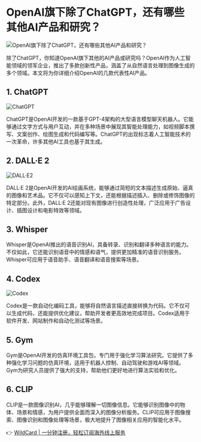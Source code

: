 # OpenAI旗下除了ChatGPT，还有哪些其他AI产品和研究？

![OpenAI旗下除了ChatGPT，还有哪些其他AI产品和研究？](https://bbtdd.com/img/72632536740469.webp)

除了ChatGPT，你知道OpenAI旗下其他的AI产品或研究吗？OpenAI作为人工智能领域的领军企业，推出了多款创新性产品，涵盖了从自然语言处理到图像生成的多个领域。本文将为你详细介绍OpenAI的几款代表性AI产品。

## 1. ChatGPT
![ChatGPT](https://bbtdd.com/img/6940502530842.webp)

ChatGPT是OpenAI开发的一款基于GPT-4架构的大型语言模型聊天机器人。它能够通过文字方式与用户互动，并在多种场景中展现其智能处理能力，如视频脚本撰写、文案创作、绘图生成和代码编写等。ChatGPT的出现标志着人工智能技术的一次革命，许多其他AI工具也基于其生成。

## 2. DALL·E 2
![DALL·E2](https://bbtdd.com/img/0569487190221543.webp)

DALL·E 2是OpenAI开发的AI绘画系统，能够通过简短的文本描述生成原始、逼真的图像和艺术品。它不仅可以感知上下文，还能根据描述插入、删除或修饰图像的特定部分。此外，DALL·E 2还能对现有图像进行创造性处理，广泛应用于广告设计、插图设计和电影特效等领域。

## 3. Whisper

Whisper是OpenAI推出的语音识别AI，具备转录、识别和翻译多种语言的能力。不仅如此，它还能识别语音中的情感和语气，提供更加精准的语音识别服务。Whisper可应用于语音助手、语音翻译和语音搜索等场景。

## 4. Codex
![Codex](https://bbtdd.com/img/405631647.webp)

Codex是一款自动化编码工具，能够将自然语言描述直接转换为代码。它不仅可以生成代码，还能提供优化建议，帮助开发者更高效地完成项目。Codex适用于软件开发、网站制作和自动化测试等场景。

## 5. Gym

Gym是OpenAI开发的仿真环境工具包，专门用于强化学习算法研究。它提供了多种强化学习问题的仿真环境，适用于机器人控制、自动驾驶和游戏AI等领域。Gym为研究人员提供了强大的支持，帮助他们更好地进行算法实验和优化。

## 6. CLIP

CLIP是一款图像识别AI，几乎能够理解一切图像信息。它能够识别图像中的物体、场景和情感，为用户提供全面而深入的图像分析服务。CLIP可应用于图像搜索、图像识别和图像处理等场景，极大地提升了图像相关应用的智能化水平。

👉 [WildCard | 一分钟注册，轻松订阅海外线上服务](https://bbtdd.com/WildCard)